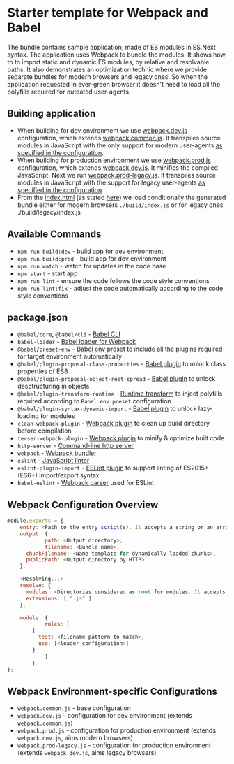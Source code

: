 # Starter template for Webpack and Babel

The bundle contains sample application, made of ES modules in ES.Next syntax.
The application uses Webpack to bundle the modules. It shows how to to import static and dynamic ES modules, by relative and resolvable paths. It also demonstrates an optimization technic where we provide separate bundles for modern browsers and legacy ones. So when the application requested in ever-green browser it doesn't need to load all the polyfills required for outdated user-agents.

## Building application
* When building for dev environment we use [webpack.dev.js](./webpack.dev.js) configuration, which extends [webpack.common.js](./webpack.common.js). It transpiles source modules in JavaScript with the only support for modern user-agents [as specified in the configuration](./webpack.dev.js).
* When building for production environment we use [webpack.prod.js](./webpack.prod.js) configuration, which extends [webpack.dev.js](./webpack.dev.js). It minifies the compiled JavaScript. Next we run [webpack.prod-legacy.js](./webpack.prod-legacy.js). It transpiles source modules in JavaScript with the support for legacy user-agents [as specified in the configuration](./webpack.prod-legacy.js).
* From the [index.html](./index.html) (as stated [here](https://speakerdeck.com/addyosmani/fast-by-default-modern-loading-best-practices)) we load conditionally the generated bundle either for modern browsers `./build/index.js` or for legacy ones ./build/legacy/index.js

## Available Commands
- `npm run build:dev` - build app for dev environment
- `npm run build:prod` - build app for dev environment
- `npm run watch` - watch for updates in the code base
- `npm start` - start app
- `npm run lint` - ensure the code follows the code style conventions
- `npm run lint:fix` - adjust the code automatically according to the code style conventions

## package.json

- `@babel/core`, `@babel/cli` - [Babel CLI](https://babeljs.io/docs/usage/cli/)
- `babel-loader` - [Babel loader for Webpack](https://github.com/babel/babel-loader)
- `@babel/preset-env` - [Babel env preset](https://github.com/babel/babel-preset-env) to include all the plugins required for target environment automatically
- `@babel/plugin-proposal-class-properties`  - [Babel plugin](https://babeljs.io/docs/plugins/transform-class-properties/) to unlock class properties of ES8
- `@babel/plugin-proposal-object-rest-spread` - [Babel plugin](https://babeljs.io/docs/plugins/transform-object-rest-spread/) to unlock desctructuring in objects
- `@babel/plugin-transform-runtime` - [Runtime transform](https://babeljs.io/docs/plugins/transform-runtime/) to inject polyfills required according to `Babel env preset` configuration
- `@babel/plugin-syntax-dynamic-import` - [Babel plugin](https://github.com/babel/babel/tree/master/packages/babel-plugin-syntax-dynamic-import) to unlock lazy-loading for modules
- `clean-webpack-plugin` - [Webpack plugin](https://github.com/johnagan/clean-webpack-plugin) to clean up build directory before compilation
- `terser-webpack-plugin` - [Webpack plugin](https://github.com/webpack-contrib/terser-webpack-plugin) to minify & optimize built code
- `http-server` - [Command-line http server](https://github.com/indexzero/http-server)
- `webpack` - [Webpack bundler](https://github.com/webpack/webpack)
- `eslint` - [JavaScript linter](https://eslint.org/)
- `eslint-plugin-import` - [ESLint plugin](https://www.npmjs.com/package/eslint-plugin-import) to support linting of ES2015+ (ES6+) import/export syntax
- `babel-eslint` - [Webpack parser](https://github.com/babel/babel-eslint) used for ESLint

## Webpack Configuration Overview

```javascript
module.exports = {
    entry: <Path to the entry script(s). It accepts a string or an array of strings>
    output: {
			path: <Output directory>,
			filename: <Bundle name>,
      chunkFilename: <Name template for dynamically loaded chunks>,
      publicPath: <Output directory by HTTP>
    },

    <Resolving...>
    resolve: {
      modules: <Directories considered as root for modules. It accepts an array of strings>,
      extensions: [ ".js" ]
    },

    module: {
			rules: [
        {
          test: <filename pattern to match>,
          use: [<loader configuration>]
        }
			]
		}
};
```

## Webpack Environment-specific Configurations

- `webpack.common.js` - base configuration
- `webpack.dev.js` - configuration for dev environment (extends `webpack.common.js`)
- `webpack.prod.js` - configuration for production environment (extends `webpack.dev.js`, aims modern browsers)
- `webpack.prod-legacy.js` - configuration for production environment (extends `webpack.dev.js`, aims legacy browsers)
